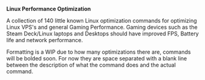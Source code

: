 **Linux Performance Optimization**

A collection of 140 little known Linux optimization commands for optimizing Linux VPS's and general Gaming Performance. Gaming devices such as the Steam Deck/Linux laptops and Desktops should have improved FPS, Battery life and network performance.

Formatting is a WIP due to how many optimizations there are, commands will be bolded soon. For now they are space separated with a blank line between the description of what the command does and the actual command.
